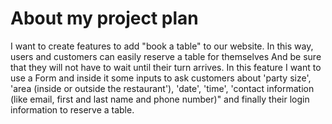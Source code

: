 # About my project plan
I want to create features to add "book a table" to our website. In this way, users and customers can easily reserve a table for themselves And be sure that they will not have to wait until their turn arrives. In this feature I want to use a Form and inside it some inputs to ask customers about 'party size', 'area (inside or outside the restaurant'), 'date', 'time', 'contact information (like email, first and last name and phone number)" and finally their login information to reserve a table.